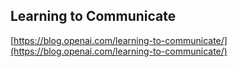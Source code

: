 ## Learning to Communicate
  
  [https://blog.openai.com/learning-to-communicate/](https://blog.openai.com/learning-to-communicate/)